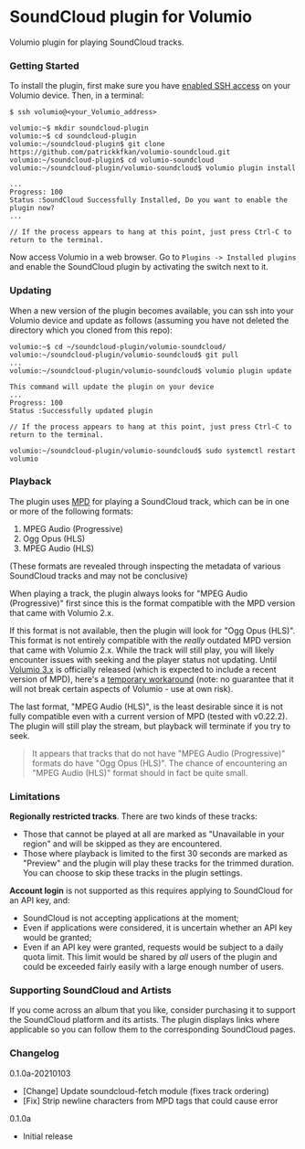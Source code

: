 # SoundCloud plugin for Volumio

Volumio plugin for playing SoundCloud tracks.

### Getting Started

To install the plugin, first make sure you have [enabled SSH access](https://volumio.github.io/docs/User_Manual/SSH.html) on your Volumio device. Then, in a terminal:

```
$ ssh volumio@<your_Volumio_address>

volumio:~$ mkdir soundcloud-plugin
volumio:~$ cd soundcloud-plugin
volumio:~/soundcloud-plugin$ git clone https://github.com/patrickkfkan/volumio-soundcloud.git
volumio:~/soundcloud-plugin$ cd volumio-soundcloud
volumio:~/soundcloud-plugin/volumio-soundcloud$ volumio plugin install

...
Progress: 100
Status :SoundCloud Successfully Installed, Do you want to enable the plugin now?
...

// If the process appears to hang at this point, just press Ctrl-C to return to the terminal.
```

Now access Volumio in a web browser. Go to ``Plugins -> Installed plugins`` and enable the SoundCloud plugin by activating the switch next to it.

### Updating

When a new version of the plugin becomes available, you can ssh into your Volumio device and update as follows (assuming you have not deleted the directory which you cloned from this repo):

```
volumio:~$ cd ~/soundcloud-plugin/volumio-soundcloud/
volumio:~/soundcloud-plugin/volumio-soundcloud$ git pull
...
volumio:~/soundcloud-plugin/volumio-soundcloud$ volumio plugin update

This command will update the plugin on your device
...
Progress: 100
Status :Successfully updated plugin

// If the process appears to hang at this point, just press Ctrl-C to return to the terminal.

volumio:~/soundcloud-plugin/volumio-soundcloud$ sudo systemctl restart volumio
```
### Playback

The plugin uses [MPD](https://www.musicpd.org/) for playing a SoundCloud track, which can be in one or more of the following formats:

1. MPEG Audio (Progressive)
2. Ogg Opus (HLS)
3. MPEG Audio (HLS)

(These formats are revealed through inspecting the metadata of various SoundCloud tracks and may not be conclusive)

When playing a track, the plugin always looks for "MPEG Audio (Progressive)" first since this is the format compatible with the MPD version that came with Volumio 2.x.

If this format is not available, then the plugin will look for "Ogg Opus (HLS)". This format is not entirely compatible with the *really* outdated MPD version that came with Volumio 2.x. While the track will still play, you will likely encounter issues with seeking and the player status not updating. Until [Volumio 3.x](https://community.volumio.org/t/volumio-x86-debian-buster-debugging-party-beta/11899) is officially released (which is expected to include a recent version of MPD), here's a [temporary workaround](https://community.volumio.org/t/mpd-0-21-16-for-volumio-arm-armv7-and-x86/11554) (note: no guarantee that it will not break certain aspects of Volumio - use at own risk).

The last format, "MPEG Audio (HLS)", is the least desirable since it is not fully compatible even with a current version of MPD (tested with v0.22.2). The plugin will still play the stream, but playback will terminate if you try to seek.

>It appears that tracks that do not have "MPEG Audio (Progressive)" formats do have "Ogg Opus (HLS)". The chance of encountering an "MPEG Audio (HLS)" format should in fact be quite small.

### Limitations

**Regionally restricted tracks**. There are two kinds of these tracks:
- Those that cannot be played at all are marked as "Unavailable in your region" and will be skipped as they are encountered.
- Those where playback is limited to the first 30 seconds are marked as "Preview" and the plugin will play these tracks for the trimmed duration. You can choose to skip these tracks in the plugin settings.

**Account login** is not supported as this requires applying to SoundCloud for an API key, and:
- SoundCloud is not accepting applications at the moment;
- Even if applications were considered, it is uncertain whether an API key would be granted;
- Even if an API key were granted, requests would be subject to a daily quota limit. This limit would be shared by *all* users of the plugin and could be exceeded fairly easily with a large enough number of users.

### Supporting SoundCloud and Artists

If you come across an album that you like, consider purchasing it to support the SoundCloud platform and its artists. The plugin displays links where applicable so you can follow them to the corresponding SoundCloud pages.

### Changelog

0.1.0a-20210103
- [Change] Update soundcloud-fetch module (fixes track ordering)
- [Fix] Strip newline characters from MPD tags that could cause error

0.1.0a
- Initial release
